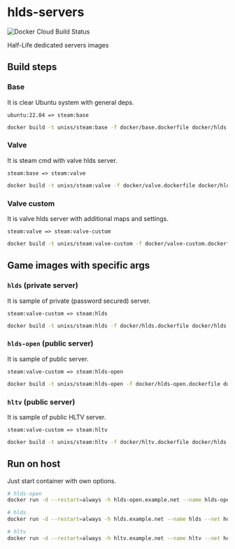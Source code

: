 # hlds-servers

![Docker Cloud Build Status](https://img.shields.io/docker/cloud/build/unixs/steam?style=flat-square&cacheSeconds=36000)


Half-Life dedicated servers images

## Build steps

### Base

It is clear Ubuntu system with general deps.

`ubuntu:22.04 => steam:base`

```bash
docker build -t unixs/steam:base -f docker/base.dockerfile docker/hlds
```

### Valve

It is steam cmd with valve hlds server.

`steam:base => steam:valve`

```bash
docker build -t unixs/steam:valve -f docker/valve.dockerfile docker/hlds
```

### Valve custom

It is valve hlds server with additional maps and settings.

`steam:valve => steam:valve-custom`

```bash
docker build -t unixs/steam:valve-custom -f docker/valve-custom.dockerfile docker/hlds
```

## Game images with specific args

### `hlds` (private server)

It is sample of private (password secured) server.

`steam:valve-custom => steam:hlds`

```bash
docker build -t unixs/steam:hlds -f docker/hlds.dockerfile docker/hlds
```

### `hlds-open` (public server)

It is sample of public server.

`steam:valve-custom => steam:hlds-open`

```bash
docker build -t unixs/steam:hlds-open -f docker/hlds-open.dockerfile docker/hlds
```

### `hltv` (public server)

It is sample of public HLTV server.

`steam:valve-custom => steam:hltv`

```bash
docker build -t unixs/steam:hltv -f docker/hltv.dockerfile docker/hlds
```

## Run on host

Just start container with own options.

```bash
# hlds-open
docker run -d --restart=always -h hlds-open.example.net --name hlds-open --net host  unixs/steam:hlds-open

# hlds
docker run -d --restart=always -h hlds.example.net --name hlds --net host  unixs/steam:hlds +sv_password longsecurepassword

# hltv
docker run -d --restart=always -h hltv.example.net --name hltv --net host  unixs/steam:hltv
```
